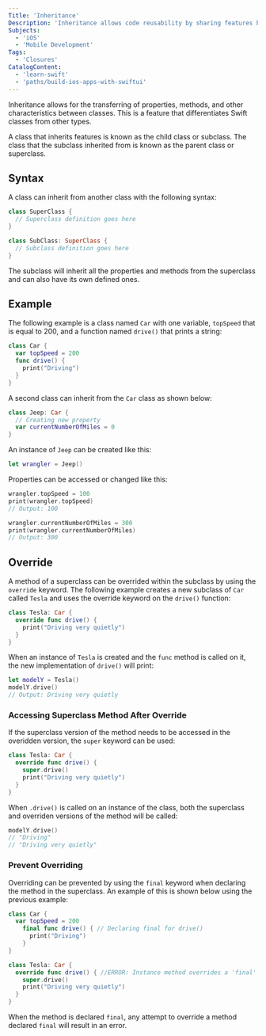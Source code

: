 ```yaml
---
Title: 'Inheritance'
Description: 'Inheritance allows code reusability by sharing features between classes.'
Subjects:
  - 'iOS'
  - 'Mobile Development'
Tags:
  - 'Closures'
CatalogContent:
  - 'learn-swift'
  - 'paths/build-ios-apps-with-swiftui'
---
```


Inheritance allows for the transferring of properties, methods, and other characteristics between classes. This is a feature that differentiates Swift classes from other types.

A class that inherits features is known as the child class or subclass. The class that the subclass inherited from is known as the parent class or superclass.

## Syntax

A class can inherit from another class with the following syntax:

```swift
class SuperClass {
  // Superclass definition goes here
}

class SubClass: SuperClass {
  // Subclass definition goes here
}
```

The subclass will inherit all the properties and methods from the superclass and can also have its own defined ones.

## Example

The following  example is a class named `Car` with one variable, `topSpeed` that is equal to 200, and a function named `drive()` that prints a string:

```swift
class Car {
  var topSpeed = 200
  func drive() {
    print("Driving")
  }
}
```

A second class can inherit from the `Car` class as shown below:

```swift
class Jeep: Car {
  // Creating new property
  var currentNumberOfMiles = 0
}
```

An instance of `Jeep` can be created like this:

```swift
let wrangler = Jeep()
```

Properties can be accessed or changed like this:

```swift
wrangler.topSpeed = 100
print(wrangler.topSpeed)
// Output: 100

wrangler.currentNumberOfMiles = 300
print(wrangler.currentNumberOfMiles)
// Output: 300
```

## Override

A method of a superclass can be overrided within the subclass by using the `override` keyword. The following example creates a new subclass of `Car` called `Tesla` and uses the override keyword on the `drive()` function:

```swift
class Tesla: Car {
  override func drive() {
    print("Driving very quietly")
  }
}
```

When an instance of `Tesla` is created and the `func` method is called on it, the new implementation of `drive()` will print:

```swift
let modelY = Tesla()
modelY.drive()
// Output: Driving very quietly
```

### Accessing Superclass Method After Override

If the superclass version of the method needs to be accessed in the overidden version, the `super` keyword can be used:

```swift
class Tesla: Car {
  override func drive() {
    super.drive()
    print("Driving very quietly")
  }
}
```

When `.drive()` is called on an instance of the class, both the superclass and overriden versions of the method will be called:

```swift
modelY.drive()
// "Driving"
// "Driving very quietly"
```

### Prevent Overriding

Overriding can be prevented by using the `final` keyword when declaring the method in the superclass. An example of this is shown below using the previous example:

```swift
class Car {
  var topSpeed = 200
    final func drive() { // Declaring final for drive()
      print("Driving")
    }
}

class Tesla: Car {
  override func drive() { //ERROR: Instance method overrides a 'final' instance method
    super.drive()
    print("Driving very quietly")
  }
}
```

When the method is declared `final`, any attempt to override a method declared `final` will result in an error.
